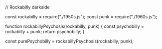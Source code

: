 // Rockabilly darkside

const rockabilly = require("./1950s.js");
const punk = require("./1960s.js");

function rockabillyPsychosis(rockabilly, punk) {
      const psychobilly = rockabilly + punk;
      return psychobilly;
}

const purePsychobilly = rockabillyPsychosis(rockabilly, punk);
